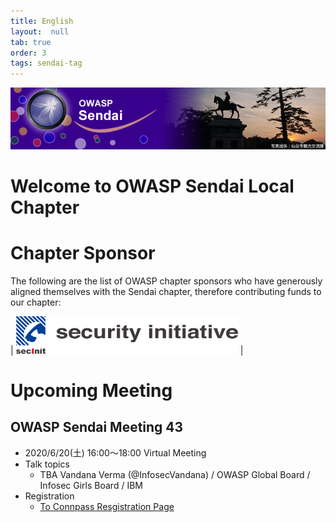 ```yaml
---
title: English
layout:  null
tab: true
order: 3
tags: sendai-tag
---
```


![OWASP Sendai Logo](assets/images/owasp_sendai_logo.png)

# Welcome to OWASP Sendai Local Chapter

# Chapter Sponsor
The following are the list of OWASP chapter sponsors who have generously aligned themselves with the Sendai chapter, therefore
contributing funds to our chapter:

| [<img src="assets/images/securityinitiative.png" height="60px">](https://security-initiative.co.jp) |

# Upcoming Meeting
## OWASP Sendai Meeting 43
   * 2020/6/20(土) 16:00～18:00 Virtual Meeting
   * Talk topics
      *  TBA Vandana Verma (@InfosecVandana) / OWASP Global Board / Infosec Girls Board / IBM
   * Registration
      * [To Connpass Resgistration Page](https://owaspsendai.connpass.com/event/179386/)



<!--

### \[2018 OWASP Sendai Meeting 29\]

  - Outsmarting Smartphone Apps 2 - Takahiro Yoshimura a.k.a. alterakey
    (CTO Monolith Works Inc.)
  - Research? Life in Malaga - Associate Professor HIroshi Usunoda, PhD
    (Tohoku Institute Of Technology)

### Venue Sponsor

This meeting will be presented by Rapic Inc.

### WHEN

21 November 2018

### WHERE

[@Socilabo](http://socilabo.com/)

### REGISTRATION

[Connpass](https://owaspsendai.connpass.com/event/109870/)


-->